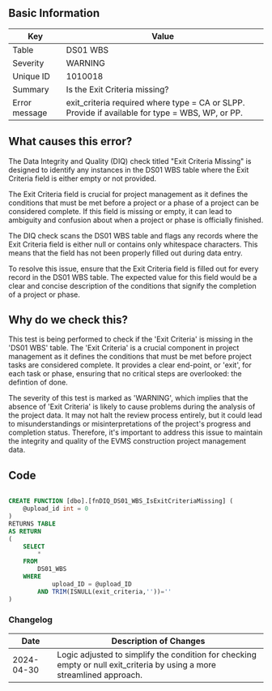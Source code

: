 ## Basic Information

| Key           | Value                                                                                           |
| ------------- | ----------------------------------------------------------------------------------------------- |
| Table         | DS01 WBS                                                                                        |
| Severity      | WARNING                                                                                         |
| Unique ID     | 1010018                                                                                         |
| Summary       | Is the Exit Criteria missing?                                                                   |
| Error message | exit_criteria required where type = CA or SLPP. Provide if available for type = WBS, WP, or PP. |

## What causes this error?

The Data Integrity and Quality (DIQ) check titled "Exit Criteria Missing" is designed to identify any instances in the DS01 WBS table where the Exit Criteria field is either empty or not provided.

The Exit Criteria field is crucial for project management as it defines the conditions that must be met before a project or a phase of a project can be considered complete. If this field is missing or empty, it can lead to ambiguity and confusion about when a project or phase is officially finished.

The DIQ check scans the DS01 WBS table and flags any records where the Exit Criteria field is either null or contains only whitespace characters. This means that the field has not been properly filled out during data entry.

To resolve this issue, ensure that the Exit Criteria field is filled out for every record in the DS01 WBS table. The expected value for this field would be a clear and concise description of the conditions that signify the completion of a project or phase.

## Why do we check this?

This test is being performed to check if the 'Exit Criteria' is missing in the 'DS01 WBS' table. The 'Exit Criteria' is a crucial component in project management as it defines the conditions that must be met before project tasks are considered complete. It provides a clear end-point, or 'exit', for each task or phase, ensuring that no critical steps are overlooked: the defintion of done.

The severity of this test is marked as 'WARNING', which implies that the absence of 'Exit Criteria' is likely to cause problems during the analysis of the project data. It may not halt the review process entirely, but it could lead to misunderstandings or misinterpretations of the project's progress and completion status. Therefore, it's important to address this issue to maintain the integrity and quality of the EVMS construction project management data.

## Code

```sql

CREATE FUNCTION [dbo].[fnDIQ_DS01_WBS_IsExitCriteriaMissing] (
	@upload_id int = 0
)
RETURNS TABLE
AS RETURN
(
	SELECT
		*
	FROM
		DS01_WBS
	WHERE
			upload_ID = @upload_ID
		AND TRIM(ISNULL(exit_criteria,''))=''
)
```

### Changelog

| Date       | Description of Changes                                                                                                  |
| ---------- | ----------------------------------------------------------------------------------------------------------------------- |
| 2024-04-30 | Logic adjusted to simplify the condition for checking empty or null exit_criteria by using a more streamlined approach. |
